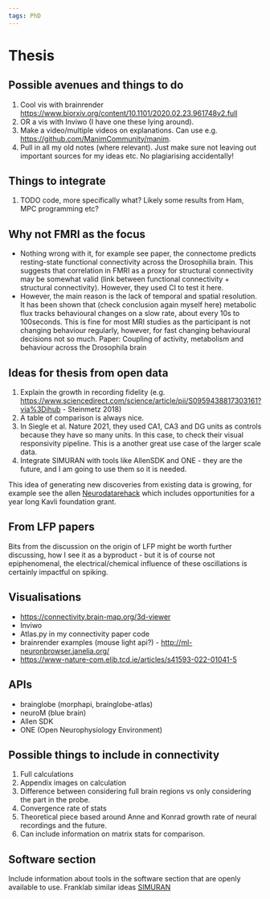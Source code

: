 ```yaml
---
tags: PhD
---
```


# Thesis

## Possible avenues and things to do

1. Cool vis with brainrender https://www.biorxiv.org/content/10.1101/2020.02.23.961748v2.full
2. OR a vis with Inviwo (I have one these lying around).
3. Make a video/multiple videos on explanations. Can use e.g. https://github.com/ManimCommunity/manim.
4. Pull in all my old notes (where relevant). Just make sure not leaving out important sources for my ideas etc. No plagiarising accidentally!

## Things to integrate

1. TODO code, more specifically what? Likely some results from Ham, MPC programming etc?

## Why not FMRI as the focus

- Nothing wrong with it, for example see paper, the connectome predicts resting-state functional connectivity across the Drosophilia brain. This suggests that correlation in FMRI as a proxy for structural connectivity may be somewhat valid (link between functional connectivity + structural connectivity). However, they used CI to test it here.
- However, the main reason is the lack of temporal and spatial resolution. It has been shown that (check conclusion again myself here) metabolic flux tracks behavioural changes on a slow rate, about every 10s to 100seconds. This is fine for most MRI studies as the participant is not changing behaviour regularly, however, for fast changing behavioural decisions not so much. Paper: Coupling of activity, metabolism and behaviour across the Drosophila brain

## Ideas for thesis from open data

1. Explain the growth in recording fidelity (e.g. https://www.sciencedirect.com/science/article/pii/S0959438817303161?via%3Dihub - Steinmetz 2018)
2. A table of comparison is always nice.
3. In Siegle et al. Nature 2021, they used CA1, CA3 and DG units as controls because they have so many units. In this case, to check their visual responsivity pipeline. This is a another great use case of the larger scale data.
4. Integrate SIMURAN with tools like AllenSDK and ONE - they are the future, and I am going to use them so it is needed.

This idea of generating new discoveries from existing data is growing, for example see the allen [Neurodatarehack](https://alleninstitute.org/what-we-do/brain-science/events-training/2022-neurodatarehack-hackathon/) which includes opportunities for a year long Kavli foundation grant.

## From LFP papers

Bits from the discussion on the origin of LFP might be worth further discussing, how I see it as a byproduct - but it is of course not epiphenomenal, the electrical/chemical influence of these oscillations is certainly impactful on spiking. 

## Visualisations

- https://connectivity.brain-map.org/3d-viewer
- Inviwo
- Atlas.py in my connectivity paper code
- brainrender examples (mouse light api?) - http://ml-neuronbrowser.janelia.org/
- https://www-nature-com.elib.tcd.ie/articles/s41593-022-01041-5

## APIs

- brainglobe (morphapi, brainglobe-atlas)
- neuroM (blue brain)
- Allen SDK
- ONE (Open Neurophysiology Environment)

## Possible things to include in connectivity

1. Full calculations
2. Appendix images on calculation
3. Difference between considering full brain regions vs only considering the part in the probe.
4. Convergence rate of stats
5. Theoretical piece based around Anne and Konrad growth rate of neural recordings and the future.
6. Can include information on matrix stats for comparison.

## Software section

Include information about tools in the software section that are openly available to use.
Franklab similar ideas [SIMURAN](https://www.youtube.com/watch?v=KAMFt8-WFKo)
